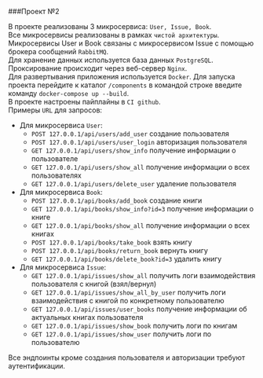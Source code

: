 ###Проект №2  

В проекте реализованы 3 микросервиса: `User, Issue, Book`.  
Все микросервисы реализованы в рамках `чистой архитектуры`.  
Микросервисы User и Book связаны с микросервисом Issue с помощью брокера сообщений `RabbitMQ`.  
Для хранение данных используется база данных `PostgreSQL`.  
Проксирование происходит через веб-сервер  `Nginx`.  
Для развертывания приложения используется `Docker`.
Для запуска проекта перейдите к каталог `/components` в командой строке введите команду `docker-compose up --build`.   
В проекте настроены пайплайны в `CI github`.  
Примеры `URL` для запросов:
- Для микросервиса `User`:
    - `POST 127.0.0.1/api/users/add_user` создание пользователя
    - `POST 127.0.0.1/api/users/user_login` авторизация пользователя
    - `GET 127.0.0.1/api/users/show_info` получение информации о пользователе
    - `GET 127.0.0.1/api/users/show_all` получение информации о всех пользователях
    - `GET 127.0.0.1/api/users/delete_user` удаление пользователя
- Для микросервиса `Book`:
    - `POST 127.0.0.1/api/books/add_book` создание книги
    - `GET 127.0.0.1/api/books/show_info?id=3` получение информации о книге
    - `GET 127.0.0.1/api/books/show_all` получение информации о всех книгах
    - `POST 127.0.0.1/api/books/take_book` взять книгу
    - `POST 127.0.0.1/api/books/return_book` вернуть книгу
    - `GET 127.0.0.1/api/books/delete_book?id=3` удалить книгу
- Для микросервиса `Issue`:
    - `GET 127.0.0.1/api/issues/show_all` получить логи взаимодействия пользователя с книгой (взял/вернул)
    - `GET 127.0.0.1/api/issues/show_all_by_user` получить логи взаимодействия с книгой по конкретному пользователю
    - `GET 127.0.0.1/api/issues/user_books` получение информации об актуальных книгах пользователя
    - `GET 127.0.0.1/api/issues/show_book` получить логи по книгам
    - `GET 127.0.0.1/api/issues/show_user` получить логи по пользователю 
  
Все эндпоинты кроме создания пользователя и авторизации требуют аутентификации.